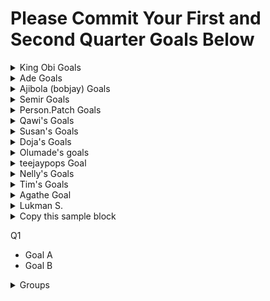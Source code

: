 # Please Commit Your First and Second Quarter Goals Below

<details>
  <summary> King Obi Goals </summary>
    Q1
  ---
  1. [Python Crash Course by Eric Matthes](https://www.amazon.com/Python-Crash-Course-2nd-Edition/dp/1593279280)
  - [Current Working] (https://github.com/King-Ob/2025_PCC)
  - 4-6 chapter per week
  - Why this book? It’s beginner-friendly and focuses on foundational programming skills in Python.
  - Project: Build a Movie Recommendation Tracker:
    - Use Python to store movie titles, genres, and ratings in a dictionary.
    - Allow users to input their favorite genres and output recommended movies from your list.

  2. [Automate the Boring Stuff with Python by Al Sweigart](https://automatetheboringstuff.com/)
  - Why this book? It introduces real-world problem-solving with Python.
  - Project: Create a Netflix Watch History Analyzer:
    - Scrape or analyze a CSV file containing movie-watching history.
    - Summarize stats like total watch time, favorite genres, and the number of movies watched per month.

Q2.
---
1. Write the Azure 400 devop exam
2. Azure pipeline
</details>


<details>
  <summary> Ade Goals </summary>

---
Jan
- Python Advanced Data Structures  ✅
- Github Actions with terraform deployment ✅
- https://6sense.com/tech/data-visualization/amazon-quicksight-market-share ✅
- AWS QuickSight ✅
- AWS Lambda - step functions ✅ (future enhancement, pass outputs)

Feb
- Azure Data Engineer fundamentals ✅
- Databricks Secrets scope ✅

Mar 
- PowerBI
- Tableau
- Snowflake
- DBT

Q2
- PySpark
- ACM Cert addition to website
- IAM project cross account access
- Thougthspot vizualization
- Powershell scripting 
- One AWS Professional Cert. (Solution Architect expires in Oct)
- Terraform cert renewal or higher cert? Vault?
- Dynatrace
- Prometheus
- Grafana 


Offset
- AWS EMR from scratch
- ArgoCD (here)[https://www.youtube.com/watch?v=B7Q-LcWK4TA]
- Complete ETL Project end to end
- Apache Kafka (In-progress - Pause)

</details>

<details>

  <summary> Ajibola (bobjay) Goals </summary>
  
---
Certified Kubernetes Administrator

Jan 

- Introduction
- Core Concepts
- Scheduling
- Logging & Monitoring
- App Lifecycle Management

Feb

- Cluster Maintenance
- Security
- Storage

March

- Networking
- Design and Install a Kubernetes Cluster
- Install "Kubernetes the Kubeadm Way"
- Troubleshooting
- Mock Exams
- CKA Certification Exam

Q2

April 

- CKAD

May

- KCNA
- AZ 104 

</details>


<details>

  <summary> Semir Goals </summary>
  
### CompTia Security+ Certification
---
Jan
- Risk Management
- Foundations of Cryptography
- Physical Security
- Identity and Account Management
- Tools of Trade

Feb
- Securing Individual Systems
- Securing the basic LAN
- Securing the wireless LANs
- Securing Virtual and Cloud Environments
- Securing Dedicated and Mobile Systems

March
- Secure Protocols and Applications
- Testing Infrastructure
- Business Security Impact
- Dealing with Incidents
- Practice Exams
- CompTia Security+ Exam
</details>


<details>

  <summary> Person.Patch Goals </summary>
  
---

  <p> 
  Kubestonaut <br>
  Comptia Security+<br>
  Improve Python Skillset<br>
  </p>



Q1
- Read Automate the boring stuff with python

Q2
- April: CKAD Certification
- June-July: KCNA Certification
- August: CKS Certification
- September: KCSA Certification

</details>

<details>

  <summary> Qawi's Goals </summary>
  
---

  <p> 
  Improve Front-end skills and learn Backend technologies<br>
  Improve Python skillset<br>
  Do more DSAs and Leetcode<br>
  </p>



Q1
- Jan: Learn and practice DSAs more, Work on a full-stack web app without the use of any BAAS
- Feb: Build a really simple CRUD application with Python
- Read Automate the boring stuff with python
- March:  Land an SE internship role 
</details>



<details>

  <summary> Susan's Goals </summary>
  
---

Q1
- Study and Complete the AZ-104 exam. ✅
Q2
- Will update later 

</details>

<details>

  <summary> Doja's Goals </summary>
  
---

Q1
- Python refresh using Python Crash Course by Eric Matthes
- SQL refresh using SQL in 10mins by Ben Forta
- Pyspark Refresh using Big Data Analytics with Spark by Mohammed Guller

</details>

<details>

  <summary> Olumade's goals </summary>
  
---


Q1
  [Automate the Boring Stuff with Python by Al Sweigart](https://automatetheboringstuff.com/)
  - Why this book? It introduces real-world problem-solving with Python.
  - Project: Create a Football History Analyzer:
    - Scrape or analyze a CSV file containing historical football data.
    - API endpoint to analyze information(curl)
  [GIT/GITHUB]
  - Understanding GIT and version control
    - GIT basics, initializing a repository, staging, and committing changes.
  - Working with GitHub
    - Creating a GitHub repository
    - pushing/pulling
    - Cloning a repository
    - Other Github functions
    
  - Publish a minimum of two articles on Projects you developed on a preferred platform

</details>


<details>

  <summary> teejaypops Goal </summary>
  
---
Q1
- Complete 1/2 of SYO 701 
- Set up a lab.
- Practice & understand security measures" i.e honeynets, honeypots, etc.  
</details>

<details>
  <summary> Nelly's Goals </summary>

---
Q1
- Research and enroll in a Data Engineering bootcamp or training.
- Build Strong Foundation in Data Engineering Concepts.
- Get Hands-on with concepts learned.

</details>

<details>
  <summary> Tim's Goals </summary>

---
Q1
- Build foundational knowledge of multi-agent systems, their architecture, coordination, and communication mechanisms.
- Research and identify impactful use cases for multi-AI agents in key industries.
- Develop a working prototype of a multi-AI agent system focused on automating a specific task or solving a problem in a target industry.
- Study methods for evaluating the impact and scalability of AI agent solutions in real-world applications.

</details>

<details>

  <summary> Agathe Goal </summary>
  
---
Q1
- Indepently code python
- get better of understanding the if-else statements 
- create small project
- create big projects
   
</details>

<details>


  <summary> Lukman S. </summary>
  
---

  <p> 
  Duplicate this sample block from details tag opening to details tag closing <br>
  Add your name in the summary <br>
  Add your goals in the body <br>
  </p>

  Q1
  - Jupyter ONE
  - Jenkins
  - CICD
  - Azure refresher / AWS ...

  Q2 
  - AWS & Azure security
  - Jupyter ONE advanced
  - CSPM (May) Cloud Security Posture Management
  - Stated that will update. April 15th, 2025 1906 hours

</details>

<details>


  <summary> Copy this sample block </summary>
  
---

  <p> 
  Duplicate this sample block from details tag opening to details tag closing <br>
  Add your name in the summary <br>
  Add your goals in the body <br>
  </p>

</details>


Q1
- Goal A
- Goal B
</details>

<details>

---

  <summary> Groups </summary>
  Python
  <ul>
    <li>Edoboye</li>
    <li>Ade</li>
    <li>Qawi</li>
  </ul>

  K8S
  <ul>
    <li>Person1</li>
    <li>Person2</li>
  </ul>

  Cyber Security
   <ul>
    <li>Person1</li>
    <li>Person2</li>
  </ul>

</details>
